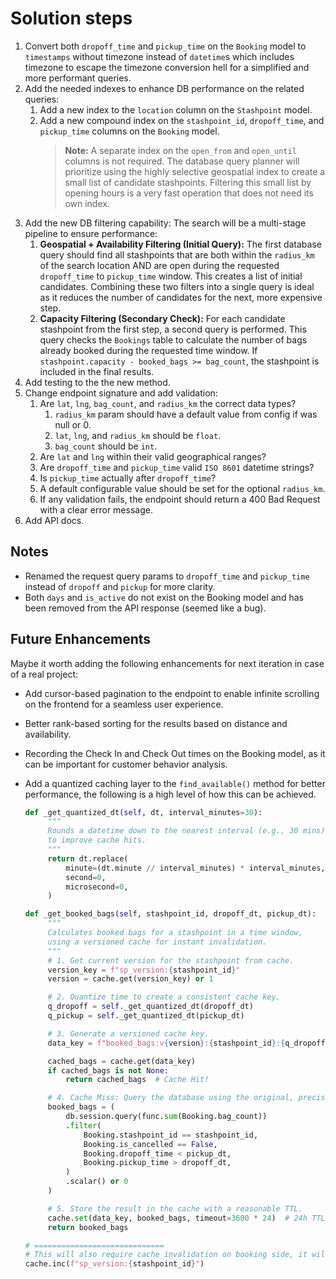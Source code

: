 # Solution steps

1. Convert both `dropoff_time` and `pickup_time` on the `Booking` model to `timestamps` without timezone instead of `datetime`s which includes timezone to escape the timezone conversion hell for a simplified and more performant queries.
2. Add the needed indexes to enhance DB performance on the related queries:
   1. Add a new index to the `location` column on the `Stashpoint` model.
   2. Add a new compound index on the `stashpoint_id`, `dropoff_time`, and `pickup_time` columns on the `Booking` model.
      > **Note:** A separate index on the `open_from` and `open_until` columns is not required. The database query planner will prioritize using the highly selective geospatial index to create a small list of candidate stashpoints. Filtering this small list by opening hours is a very fast operation that does not need its own index.
3. Add the new DB filtering capability:
   The search will be a multi-stage pipeline to ensure performance:
   1. **Geospatial + Availability Filtering (Initial Query):** The first database query should find all stashpoints that are both within the `radius_km` of the search location AND are open during the requested `dropoff_time` to `pickup_time` window. This creates a list of initial candidates. Combining these two filters into a single query is ideal as it reduces the number of candidates for the next, more expensive step.
   2. **Capacity Filtering (Secondary Check):** For each candidate stashpoint from the first step, a second query is performed. This query checks the `Bookings` table to calculate the number of bags already booked during the requested time window. If `stashpoint.capacity - booked_bags >= bag_count`, the stashpoint is included in the final results.
4. Add testing to the the new method.
5. Change endpoint signature and add validation:
   1. Are `lat`, `lng`, `bag_count`, and `radius_km` the correct data types?
      1. `radius_km` param should have a default value from config if was null or 0.
      2. `lat`, `lng`, and `radius_km` should be `float`.
      3. `bag_count` should be `int`.
   2. Are `lat` and `lng` within their valid geographical ranges?
   3. Are `dropoff_time` and `pickup_time` valid `ISO 8601` datetime strings?
   4. Is `pickup_time` actually after `dropoff_time`?
   5. A default configurable value should be set for the optional `radius_km`.
   6. If any validation fails, the endpoint should return a 400 Bad Request with a clear error message.
6. Add API docs.

## Notes

- Renamed the request query params to `dropoff_time` and `pickup_time` instead of `dropoff` and `pickup` for more clarity.
- Both `days` and `is_active` do not exist on the Booking model and has been removed from the API response (seemed like a bug).

## Future Enhancements

Maybe it worth adding the following enhancements for next iteration in case of a real project:

- Add cursor-based pagination to the endpoint to enable infinite scrolling on the frontend for a seamless user experience.
- Better rank-based sorting for the results based on distance and availability.
- Recording the Check In and Check Out times on the Booking model, as it can be important for customer behavior analysis.
- Add a quantized caching layer to the `find_available()` method for better performance, the following is a high level of how this can be achieved.

  ```py
  def _get_quantized_dt(self, dt, interval_minutes=30):
       """
       Rounds a datetime down to the nearest interval (e.g., 30 mins)
       to improve cache hits.
       """
       return dt.replace(
           minute=(dt.minute // interval_minutes) * interval_minutes,
           second=0,
           microsecond=0,
       )

  def _get_booked_bags(self, stashpoint_id, dropoff_dt, pickup_dt):
       """
       Calculates booked bags for a stashpoint in a time window,
       using a versioned cache for instant invalidation.
       """
       # 1. Get current version for the stashpoint from cache.
       version_key = f"sp_version:{stashpoint_id}"
       version = cache.get(version_key) or 1

       # 2. Quantize time to create a consistent cache key.
       q_dropoff = self._get_quantized_dt(dropoff_dt)
       q_pickup = self._get_quantized_dt(pickup_dt)

       # 3. Generate a versioned cache key.
       data_key = f"booked_bags:v{version}:{stashpoint_id}:{q_dropoff.isoformat()}:{q_pickup.isoformat()}"

       cached_bags = cache.get(data_key)
       if cached_bags is not None:
           return cached_bags  # Cache Hit!

       # 4. Cache Miss: Query the database using the original, precise times.
       booked_bags = (
           db.session.query(func.sum(Booking.bag_count))
           .filter(
               Booking.stashpoint_id == stashpoint_id,
               Booking.is_cancelled == False,
               Booking.dropoff_time < pickup_dt,
               Booking.pickup_time > dropoff_dt,
           )
           .scalar() or 0
       )

       # 5. Store the result in the cache with a reasonable TTL.
       cache.set(data_key, booked_bags, timeout=3600 * 24)  # 24h TTL
       return booked_bags

  # =============================
  # This will also require cache invalidation on booking side, it will be as simple as incrementing the stashpoint's version number.
  cache.inc(f"sp_version:{stashpoint_id}")
  ```
